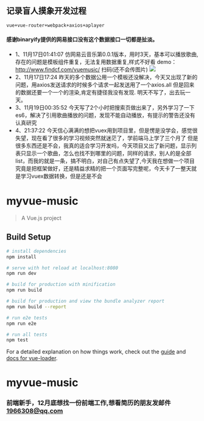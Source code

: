 ## 记录盲人摸象开发过程
    vue+vue-router+webpack+axios+aplayer
#### 感谢binaryify提供的网易接口没有这个数据接口一切都是扯淡。
- 1、11月17日01:41:07
仿网易云音乐第0.0.1版本，用时3天，基本可以播放歌曲,存在的问题是模板组件重复，无法复用数据重复,样式不好看
demo：http://www.findcf.com/vuemusic/ 扫码(还不会传图片)
![](http://www.yaozhuanqian.club/vuemusicscanqr.png)
- 2、11月17日17:24 昨天的多个数据公用一个模板还没解决，今天又出现了新的问题，用axios发送请求的时候多个请求一起发送用了一个axios.all 但是回来的数据还要一个一个的渲染,肯定有捷径我没有发现.
明天不写了，出去玩一天。
- 3、11月19日00:35:52 今天写了2个小时把搜索页做出来了，另外学习了一下es6，解决了引用歌曲播放的问题，发现不能自动播放，有提示的警告还没有认真研究
- 4、21:37:22 今天信心满满的想把vuex用到项目里，但是愣是没学会，感觉很失望，现在看了很多的学习视频突然就迷茫了，学前端马上学了三个月了
但是很多东西还是不会，我真的适合学习开发吗，今天项目又出了新问题，显示列表只显示一个歌曲，怎么也找不到哪里的问题，同样的请求，别人的是全部list，而我的就是一条，搞不明白，对自己有点失望了,今天我在想做一个项目究竟是把框架做好，还是精益求精的把一个页面写完整呢，今天卡了一整天就是学习vuex数据转换，但是还是不会




# myvue-music

> A Vue.js project

## Build Setup

``` bash
# install dependencies
npm install

# serve with hot reload at localhost:8080
npm run dev

# build for production with minification
npm run build

# build for production and view the bundle analyzer report
npm run build --report

# run e2e tests
npm run e2e

# run all tests
npm test
```

For a detailed explanation on how things work, check out the [guide](http://vuejs-templates.github.io/webpack/) and [docs for vue-loader](http://vuejs.github.io/vue-loader).
# myvue-music


### 前端新手，12月底想找一份前端工作,想看简历的朋友发邮件 1966308@qq.com
